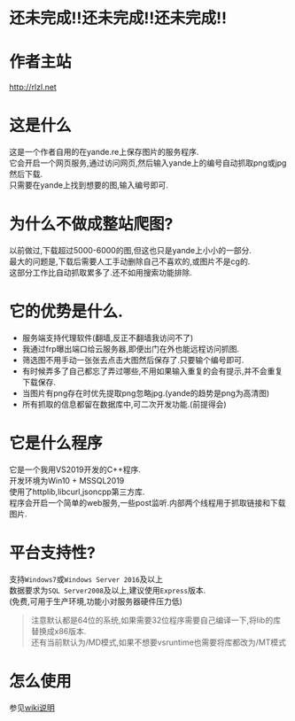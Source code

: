 # 还未完成!!还未完成!!还未完成!!

# 作者主站
http://rlzl.net

# 这是什么
这是一个作者自用的在yande.re上保存图片的服务程序.<br>
它会开启一个网页服务,通过访问网页,然后输入yande上的编号自动抓取png或jpg然后下载.<br>
只需要在yande上找到想要的图,输入编号即可.<br>

# 为什么不做成整站爬图?
以前做过,下载超过5000-6000的图,但这也只是yande上小小的一部分.<br>
最大的问题是,下载后需要人工手动删除自己不喜欢的,或图片不是cg的.<br>
这部分工作比自动抓取累多了.还不如用搜索功能排除.<br>

# 它的优势是什么.
- 服务端支持代理软件(翻墙,反正不翻墙我访问不了)
- 我通过frp曝出端口给云服务器,即便出门在外也能远程访问抓图.
- 筛选图不用手动一张张去点击大图然后保存了.只要输个编号即可.
- 有时候弄多了自己都忘了弄过哪些,不用如果输入重复的会有提示,并不会重复下载保存.
- 当图片有png存在时优先提取png忽略jpg.(yande的趋势是png为高清图)
- 所有抓取的信息都留在数据库中,可二次开发功能.(前提得会)

# 它是什么程序
它是一个我用VS2019开发的C++程序.<br>
开发环境为Win10 + MSSQL2019<br>
使用了httplib,libcurl,jsoncpp第三方库.<br>
程序会开启一个简单的web服务,一些post监听.内部两个线程用于抓取链接和下载图片.<br>

# 平台支持性?
支持`Windows7`或`Windows Server 2016`及以上<br>
数据要求为`SQL Server2008`及以上,建议使用`Express`版本.<br>
(免费,可用于生产环境,功能小对服务器硬件压力低)<br>
> 注意默认都是64位的系统,如果需要32位程序需要自己编译一下,将lib的库替换成x86版本.<br>
> 还有当前默认为/MD模式,如果不想要vsruntime也需要将库都改为/MT模式<br>

# 怎么使用
参见[wiki说明](https://github.com/dreamrz/Yande.re_AutoServer/wiki)